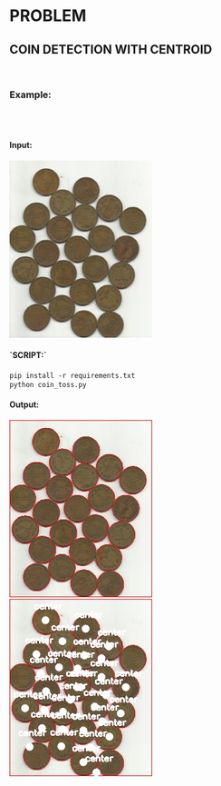 <h1> PROBLEM </h1>
<h2> COIN DETECTION WITH CENTROID</h2>

<br>

<h3><b>Example:</b></h3><br>
<br>
<h4><b>Input: </b></h4>

<img src="water_coins.jpg">
<br>

<h4>`<b>SCRIPT:</b>`</h4> 

```
pip install -r requirements.txt
python coin_toss.py

```

<h4><b>Output: </b></h4>

<img src = "coin_detection.jpg">
<br>

<img src = "centroid.jpg">





